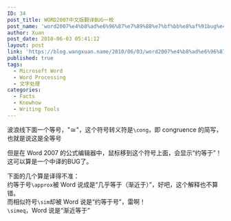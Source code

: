 ```yaml
---
ID: 34
post_title: WORD2007中文版翻译BUG一枚
post_name: 'word2007%e4%b8%ad%e6%96%87%e7%89%88%e7%bf%bb%e8%af%91bug%e4%b8%80%e6%9e%9a'
author: Xuan
post_date: 2010-06-03 05:41:12
layout: post
link: 'https://blog.wangxuan.name/2010/06/03/word2007%e4%b8%ad%e6%96%87%e7%89%88%e7%bf%bb%e8%af%91bug%e4%b8%80%e6%9e%9a/'
published: true
tags:
  - Microsoft Word
  - Word Processing
  - 文字处理
categories:
  - Facts
  - Knowhow
  - Writing Tools
---
```

波浪线下面一个等号，"≅"，这个符号转义符是`\cong`，即 congruence 的简写，也就是说这是全等号

但是在 Word 2007 的公式编辑器中，鼠标移到这个符号上面，会显示“约等于”！这可以算是一个中译的BUG了。

下面的几个算是译得不准：  
约等于号`\approx`被 Word 说成是“几乎等于（渐近于）”，好吧，这个解释也不算错。  
而相似符号`\sim`却被 Word 说是“约等于号”，雷啊！  
`\simeq`，Word 说是“渐近等于”